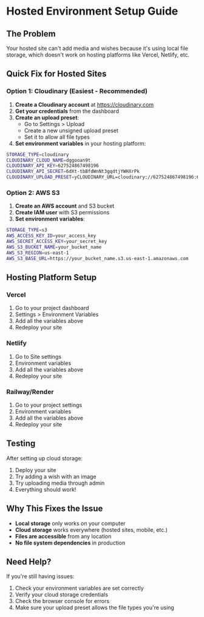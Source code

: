 # Hosted Environment Setup Guide

## The Problem
Your hosted site can't add media and wishes because it's using local file storage, which doesn't work on hosting platforms like Vercel, Netlify, etc.

## Quick Fix for Hosted Sites

### Option 1: Cloudinary (Easiest - Recommended)

1. **Create a Cloudinary account** at https://cloudinary.com
2. **Get your credentials** from the dashboard
3. **Create an upload preset**:
   - Go to Settings > Upload
   - Create a new unsigned upload preset
   - Set it to allow all file types
4. **Set environment variables** in your hosting platform:

```bash
STORAGE_TYPE=cloudinary
CLOUDINARY_CLOUD_NAME=dggooan9t
CLOUDINARY_API_KEY=627524867498196
CLOUDINARY_API_SECRET=6dXt-tbBfdWnNt3gqdtjYWHXrPk
CLOUDINARY_UPLOAD_PRESET=yCLOUDINARY_URL=cloudinary://627524867498196:6dXt-tbBfdWnNt3gqdtjYWHXrPk@dggooan9t
```

### Option 2: AWS S3

1. **Create an AWS account** and S3 bucket
2. **Create IAM user** with S3 permissions
3. **Set environment variables**:

```bash
STORAGE_TYPE=s3
AWS_ACCESS_KEY_ID=your_access_key
AWS_SECRET_ACCESS_KEY=your_secret_key
AWS_S3_BUCKET_NAME=your_bucket_name
AWS_S3_REGION=us-east-1
AWS_S3_BASE_URL=https://your_bucket_name.s3.us-east-1.amazonaws.com
```

## Hosting Platform Setup

### Vercel
1. Go to your project dashboard
2. Settings > Environment Variables
3. Add all the variables above
4. Redeploy your site

### Netlify
1. Go to Site settings
2. Environment variables
3. Add all the variables above
4. Redeploy your site

### Railway/Render
1. Go to your project settings
2. Environment variables
3. Add all the variables above
4. Redeploy your site

## Testing

After setting up cloud storage:
1. Deploy your site
2. Try adding a wish with an image
3. Try uploading media through admin
4. Everything should work!

## Why This Fixes the Issue

- **Local storage** only works on your computer
- **Cloud storage** works everywhere (hosted sites, mobile, etc.)
- **Files are accessible** from any location
- **No file system dependencies** in production

## Need Help?

If you're still having issues:
1. Check your environment variables are set correctly
2. Verify your cloud storage credentials
3. Check the browser console for errors
4. Make sure your upload preset allows the file types you're using

